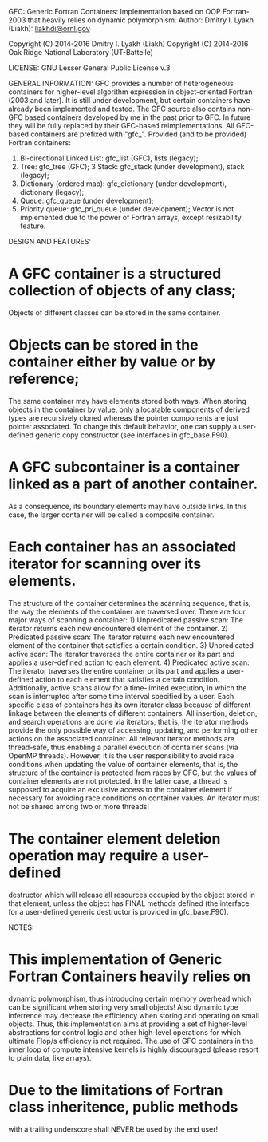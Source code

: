 GFC: Generic Fortran Containers: Implementation based on OOP Fortran-2003
     that heavily relies on dynamic polymorphism.
Author: Dmitry I. Lyakh (Liakh): liakhdi@ornl.gov

Copyright (C) 2014-2016 Dmitry I. Lyakh (Liakh)
Copyright (C) 2014-2016 Oak Ridge National Laboratory (UT-Battelle)

LICENSE: GNU Lesser General Public License v.3

GENERAL INFORMATION:
 GFC provides a number of heterogeneous containers for higher-level
 algorithm expression in object-oriented Fortran (2003 and later).
 It is still under development, but certain containers have already
 been implemented and tested. The GFC source also contains non-GFC
 based containers developed by me in the past prior to GFC. In future
 they will be fully replaced by their GFC-based reimplementations.
 All GFC-based containers are prefixed with "gfc_".
 Provided (and to be provided) Fortran containers:
 1. Bi-directional Linked List: gfc_list (GFC), lists (legacy);
 2. Tree: gfc_tree (GFC);
 3  Stack: gfc_stack (under development), stack (legacy);
 4. Dictionary (ordered map): gfc_dictionary (under development), dictionary (legacy);
 5. Queue: gfc_queue (under development);
 6. Priority queue: gfc_pri_queue (under development);
 Vector is not implemented due to the power of Fortran arrays,
 except resizability feature.

DESIGN AND FEATURES:
 # A GFC container is a structured collection of objects of any class;
   Objects of different classes can be stored in the same container.
 # Objects can be stored in the container either by value or by reference;
   The same container may have elements stored both ways.
   When storing objects in the container by value, only allocatable components
   of derived types are recursively cloned whereas the pointer components
   are just pointer associated. To change this default behavior, one can
   supply a user-defined generic copy constructor (see interfaces in gfc_base.F90).
 # A GFC subcontainer is a container linked as a part of another container.
   As a consequence, its boundary elements may have outside links.
   In this case, the larger container will be called a composite container.
 # Each container has an associated iterator for scanning over its elements.
   The structure of the container determines the scanning sequence, that is,
   the way the elements of the container are traversed over.
   There are four major ways of scanning a container:
    1) Unpredicated passive scan: The iterator returns each new encountered
       element of the container.
    2) Predicated passive scan: The iterator returns each new encountered
       element of the container that satisfies a certain condition.
    3) Unpredicated active scan: The iterator traverses the entire container
       or its part and applies a user-defined action to each element.
    4) Predicated active scan: The iterator traverses the entire container
       or its part and applies a user-defined action to each element that
       satisfies a certain condition.
   Additionally, active scans allow for a time-limited execution, in which
   the scan is interrupted after some time interval specified by a user.
   Each specific class of containers has its own iterator class because
   of different linkage between the elements of different containers.
   All insertion, deletion, and search operations are done via iterators,
   that is, the iterator methods provide the only possible way of accessing,
   updating, and performing other actions on the associated container.
   All relevant iterator methods are thread-safe, thus enabling
   a parallel execution of container scans (via OpenMP threads).
   However, it is the user responsibility to avoid race conditions
   when updating the value of container elements, that is, the structure
   of the container is protected from races by GFC, but the values of
   container elements are not protected. In the latter case, a thread
   is supposed to acquire an exclusive access to the container element
   if necessary for avoiding race conditions on container values.
   An iterator must not be shared among two or more threads!
 # The container element deletion operation may require a user-defined
   destructor which will release all resources occupied by the object
   stored in that element, unless the object has FINAL methods defined
   (the interface for a user-defined generic destructor is provided in
    gfc_base.F90).

NOTES:
 # This implementation of Generic Fortran Containers heavily relies on
   dynamic polymorphism, thus introducing certain memory overhead which
   can be significant when storing very small objects! Also dynamic type
   inferrence may decrease the efficiency when storing and operating
   on small objects. Thus, this implementation aims at providing a set
   of higher-level abstractions for control logic and other high-level
   operations for which ultimate Flop/s efficiency is not required.
   The use of GFC containers in the inner loop of compute intensive kernels
   is highly discouraged (please resort to plain data, like arrays).
 # Due to the limitations of Fortran class inheritence, public methods
   with a trailing underscore shall NEVER be used by the end user!
